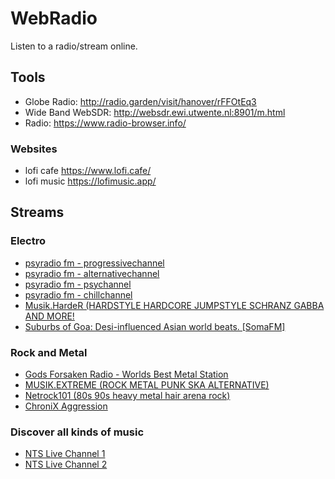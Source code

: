 # WebRadio

Listen to a radio/stream online.

## Tools

- Globe Radio: <http://radio.garden/visit/hanover/rFFOtEq3>
- Wide Band WebSDR: <http://websdr.ewi.utwente.nl:8901/m.html>
- Radio: <https://www.radio-browser.info/>

### Websites

- lofi cafe <https://www.lofi.cafe/>
- lofi music <https://lofimusic.app/>

## Streams

### Electro

- [psyradio fm - progressivechannel](http://streamer.psyradio.org:8010 "http://streamer.psyradio.org:8010")
- [psyradio fm - alternativechannel](http://streamer.psyradio.org:8040 "http://streamer.psyradio.org:8040")
- [psyradio fm - psychannel](http://streamer.psyradio.org:8030 "http://streamer.psyradio.org:8030")
- [psyradio fm - chillchannel](http://streamer.psyradio.org:8020 "http://streamer.psyradio.org:8020")
- [Musik.HardeR (HARDSTYLE HARDCORE JUMPSTYLE SCHRANZ GABBA AND MORE!](http://harder-high.rautemusik.fm "http://harder-high.rautemusik.fm")
- [Suburbs of Goa: Desi-influenced Asian world beats. [SomaFM]](http://voxsc1.somafm.com:8850 "http://voxsc1.somafm.com:8850")

### Rock and Metal

- [Gods Forsaken Radio - Worlds Best Metal Station](http://usa3-vn.mixstream.net:8922 "http://usa3-vn.mixstream.net:8922")
- [MUSIK.EXTREME (ROCK METAL PUNK SKA ALTERNATIVE)](http://extreme-high.rautemusik.fm "http://extreme-high.rautemusik.fm")
- [Netrock101 (80s 90s heavy metal hair arena rock)](http://76.73.107.66:8418 "http://76.73.107.66:8418")
- [ChroniX Aggression](ttp://scfire-mtc-aa04.stream.aol.com/stream/1039 "ttp://scfire-mtc-aa04.stream.aol.com/stream/1039")

### Discover all kinds of music

- [NTS Live Channel 1](http://listen2.ntslive.co.uk/listen.pls "(ttp://listen2.ntslive.co.uk/listen.pls")
- [NTS Live Channel 2](http://stream-relay-geo.ntslive.net/stream2 "http://stream-relay-geo.ntslive.net/stream2")
